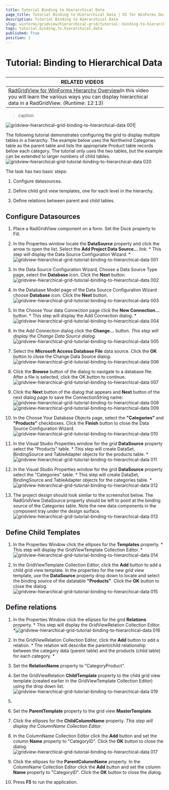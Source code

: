 ```yaml
---
title: Tutorial Binding to Hierarchical Data
page_title: Tutorial Binding to Hierarchical Data | UI for WinForms Documentation
description: Tutorial Binding to Hierarchical Data
slug: winforms/gridview/hierarchical-grid/tutorial:-binding-to-hierarchical-data
tags: tutorial,binding,to,hierarchical,data
published: True
position: 1
---
```


# Tutorial: Binding to Hierarchical Data



## 


| RELATED VIDEOS |  |
| ------ | ------ |
|[RadGridView for WinForms Hierarchy Overview](http://tv.telerik.com/winforms/radgrid/radgridview-winforms-hierarchy-overview)In this video you will learn the various ways you can display hierarchical data in a RadGridView. (Runtime: 12:13)|
>caption 

![gridview-hierarchical-grid-binding-to-hierarchical-data 001](images/gridview-hierarchical-grid-binding-to-hierarchical-data001.png)|

The following tutorial demonstrates configuring the grid to display multiple
          tables in a hierarchy. The example below uses the Northwind Categories table as
          the parent table and lists the appropriate Product table records below each
          category. The tutorial only uses the two tables, but the example can be
          extended to larger numbers of child tables.
        ![gridview-hierarchical-grid-tutorial-binding-to-hierarchical-data 020](images/gridview-hierarchical-grid-tutorial-binding-to-hierarchical-data020.png)

The task has two basic steps:

1. Configure datasources.

1. Define child grid view templates, one for each level in the
            hierarchy.

1. Define relations between parent and child tables.

## Configure Datasources

1. Place a RadGridView component on a form. Set the Dock property to
            Fill.

1. In the Properties window locate the __DataSource__
            property and click the arrow to open the list. Select the __Add Project Data Source...__ link. 
              *
              This step will display the Data
              Source Configuration Wizard.
            *![gridview-hierarchical-grid-tutorial-binding-to-hierarchical-data 001](images/gridview-hierarchical-grid-tutorial-binding-to-hierarchical-data001.png)

1. In the Data Source Configuration Wizard, Choose a Data Source Type
            page, select the __Database__ icon. Click the
            __Next__ button.![gridview-hierarchical-grid-tutorial-binding-to-hierarchical-data 002](images/gridview-hierarchical-grid-tutorial-binding-to-hierarchical-data002.png)

1. In the Database Model page of the Data Source Configuration Wizard choose __Database__ icon. Click the
            __Next__ button.![gridview-hierarchical-grid-tutorial-binding-to-hierarchical-data 003](images/gridview-hierarchical-grid-tutorial-binding-to-hierarchical-data003.png)

1. In the Choose Your data Connection page click the __New
              Connection...__ button. *
              This step will display the Add
              Connection dialog.
            *![gridview-hierarchical-grid-tutorial-binding-to-hierarchical-data 004](images/gridview-hierarchical-grid-tutorial-binding-to-hierarchical-data004.png)

1. In the Add Connection dialog click the __Change...__
            button. *This step will display the Change Data Source dialog.*![gridview-hierarchical-grid-tutorial-binding-to-hierarchical-data 005](images/gridview-hierarchical-grid-tutorial-binding-to-hierarchical-data005.png)

1. Select the __Microsoft Access Database File__ data
            source. Click the __OK__ button to close the Change Data
            Source dialog.![gridview-hierarchical-grid-tutorial-binding-to-hierarchical-data 006](images/gridview-hierarchical-grid-tutorial-binding-to-hierarchical-data006.png)

1. Click the __Browse__ button of the dialog to navigate to a database file.
            After a file is selected, click the OK button to continue. ![gridview-hierarchical-grid-tutorial-binding-to-hierarchical-data 007](images/gridview-hierarchical-grid-tutorial-binding-to-hierarchical-data007.png)

1. Click the __Next__ button of the dialog that appears and __Next__ 
            button of the next dialog page to save the ConnectionString name:![gridview-hierarchical-grid-tutorial-binding-to-hierarchical-data 008](images/gridview-hierarchical-grid-tutorial-binding-to-hierarchical-data008.png)![gridview-hierarchical-grid-tutorial-binding-to-hierarchical-data 009](images/gridview-hierarchical-grid-tutorial-binding-to-hierarchical-data009.png)

1. In the Choose Your Database Objects page, select the
            __"Categories"__ and __"Products"__ checkboxes.
            Click the __Finish__ button to close the Data Source
            Configuration Wizard.![gridview-hierarchical-grid-tutorial-binding-to-hierarchical-data 010](images/gridview-hierarchical-grid-tutorial-binding-to-hierarchical-data010.png)

1. In the Visual Studio Properties window for the grid
            __DataSource__ property select the "Products" table. *
              This
              step will create DataSet, BindingSource and TableAdapter objects for the
              products table.
            *![gridview-hierarchical-grid-tutorial-binding-to-hierarchical-data 011](images/gridview-hierarchical-grid-tutorial-binding-to-hierarchical-data011.png)

1. In the Visual Studio Properties window for the grid
            __DataSource__ property select the "Categories" table.
            *
              This step will create DataSet, BindingSource and TableAdapter objects
              for the categories table.
            *![gridview-hierarchical-grid-tutorial-binding-to-hierarchical-data 012](images/gridview-hierarchical-grid-tutorial-binding-to-hierarchical-data012.png) 
          

1. The project design should look similar to the screenshot below. The
            RadGridView DataSource property should be left to point at the binding source of the Categories
            table. Note the new data components in the component tray under the design
            surface.![gridview-hierarchical-grid-tutorial-binding-to-hierarchical-data 013](images/gridview-hierarchical-grid-tutorial-binding-to-hierarchical-data013.png)

## Define Child Templates

1. In the Properties Window click the ellipses for
            the __Templates__
            property. *
              This step will display the GridViewTemplate Collection
              Editor.
            *![gridview-hierarchical-grid-tutorial-binding-to-hierarchical-data 014](images/gridview-hierarchical-grid-tutorial-binding-to-hierarchical-data014.png)

1. In the GridViewTemplate Collection Editor, click the
            __Add__ button to add a child grid view template. In the
            properties for the new grid view template, use
            the __DataSource__ property drop down to locate and
            select the binding source of the datatable __"Products"__. 
            Click the __OK__ button to
            close the dialog.![gridview-hierarchical-grid-tutorial-binding-to-hierarchical-data 015](images/gridview-hierarchical-grid-tutorial-binding-to-hierarchical-data015.png)

## Define relations

1. In the Properties Window click the ellipses for the grid
            __Relations__ property. *
              This step will display the
              GridViewRelation Collection Editor.
            *![gridview-hierarchical-grid-tutorial-binding-to-hierarchical-data 016](images/gridview-hierarchical-grid-tutorial-binding-to-hierarchical-data016.png)

1. In the GridViewRelation Collection Editor, click the
            __Add__ button to add a relation. *
              The relation will
              describe the parent/child relationship between the category data (parent
              table) and the products (child table) for each category.
            *

1. Set the __RelationName__ property to
            "CategoryProduct".

1. Set the GridViewRelation __ChildTemplate__ property to the
            child grid view template (created earlier in the GridViewTemplate
            Collection Editor) using the drop down list. ![gridview-hierarchical-grid-tutorial-binding-to-hierarchical-data 019](images/gridview-hierarchical-grid-tutorial-binding-to-hierarchical-data019.png)

1. 

1. Set the __ParentTemplate__ property to the grid view
            __MasterTemplate__.

1. Click the ellipses for the __ChildColumnName__ property.
            *This step will display the ColumnName Collection Editor.*

1. In the ColumnName Collection Editor click the __Add__
            button and set the column __Name__ property to "CategoryID".
            Click the __OK__ button to close the dialog.![gridview-hierarchical-grid-tutorial-binding-to-hierarchical-data 017](images/gridview-hierarchical-grid-tutorial-binding-to-hierarchical-data017.png)

1. Click the ellipses for the __ParentColumnName__ property.
            In the ColumnName Collection Editor click the __Add__ button
            and set the column __Name__ property to "CategoryID". Click
            the __OK__ button to close the dialog.

1. Press __F5__ to run the application.
